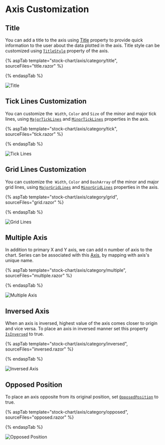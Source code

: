 # Axis Customization

<!-- markdownlint-disable MD034 -->

## Title

You can add a title to the axis using [Title](https://help.syncfusion.com/cr/blazor/Syncfusion.Blazor.Charts.StockChartModel.html#Syncfusion_Blazor_Charts_StockChartModel_Title) property to provide quick
information to the user about the data plotted in the axis. Title style can be customized using [`TitleStyle`](https://help.syncfusion.com/cr/blazor/Syncfusion.Blazor.Charts.StockChartModel.html#Syncfusion_Blazor_Charts_StockChartModel_TitleStyle) property of the axis.

{% aspTab template="stock-chart/axis/category/title", sourceFiles="title.razor" %}

{% endaspTab %}

![Title](images/common/title.png)

## Tick Lines Customization

You can customize the  `Width`, `Color` and `Size` of the minor and major tick lines, using
[`MajorTickLines`](https://help.syncfusion.com/cr/blazor/Syncfusion.Blazor.Charts.StockChartAxis.html#Syncfusion_Blazor_Charts_StockChartAxis_MajorTickLines) and
[`MinorTickLines`](https://help.syncfusion.com/cr/blazor/Syncfusion.Blazor.Charts.StockChartAxis.html#Syncfusion_Blazor_Charts_StockChartAxis_MinorTickLines) properties in the axis.

{% aspTab template="stock-chart/axis/category/tick", sourceFiles="tick.razor" %}

{% endaspTab %}

![Tick Lines](images/common/ticklines.png)

## Grid Lines Customization

You can customize the  `Width`, `Color` and `DashArray` of the minor and major grid lines, using
[`MajorGridLines`](https://help.syncfusion.com/cr/blazor/Syncfusion.Blazor~Syncfusion.Blazor.Charts.AxisModel~MajorGridLines.html) and
[`MinorGridLines`](https://help.syncfusion.com/cr/blazor/Syncfusion.Blazor~Syncfusion.Blazor.Charts.AxisModel~MinorGridLines.html) properties in the axis.

{% aspTab template="stock-chart/axis/category/grid", sourceFiles="grid.razor" %}

{% endaspTab %}

![Grid Lines](images/common/gridlines.png)

## Multiple Axis

In addition to primary X and Y axis, we can add n number of axis to the chart. Series can be associated with
this [Axis](https://help.syncfusion.com/cr/blazor/Syncfusion.Blazor.Charts.StockChartAxis.html), by mapping with axis's unique name.

{% aspTab template="stock-chart/axis/category/multiple", sourceFiles="multiple.razor" %}

{% endaspTab %}

![Multiple Axis](images/common/multiple-axis.png)

## Inversed Axis

<!-- markdownlint-disable MD033 -->

When an axis is inversed, highest value of the axis comes closer to origin and vice versa. To place an axis in inversed manner set this property
 [`IsInversed`](https://help.syncfusion.com/cr/blazor/Syncfusion.Blazor.Charts.StockChartAxis.html#Syncfusion_Blazor_Charts_StockChartAxis_IsInversed) to true.

 {% aspTab template="stock-chart/axis/category/inversed", sourceFiles="inversed.razor" %}

{% endaspTab %}

![Inversed Axis](images/common/inversed-axis.png)

## Opposed Position

To place an axis opposite from its original position, set
 [`OpposedPosition`](https://help.syncfusion.com/cr/blazor/Syncfusion.Blazor.Charts.StockChartAxis.html#Syncfusion_Blazor_Charts_StockChartAxis_OpposedPosition) to true.

 {% aspTab template="stock-chart/axis/category/opposed", sourceFiles="opposed.razor" %}

{% endaspTab %}

![Opposed Position](images/common/opposed.png)